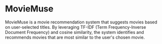 # MovieMuse
MovieMuse is a movie recommendation system that suggests movies based on user-selected titles. By leveraging TF-IDF (Term Frequency-Inverse Document Frequency) and cosine similarity, the system identifies and recommends movies that are most similar to the user's chosen movie.
